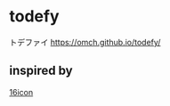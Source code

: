 # todefy
トデファイ https://omch.github.io/todefy/
## inspired by
[16icon](https://github.com/ryo33/16icon/)
